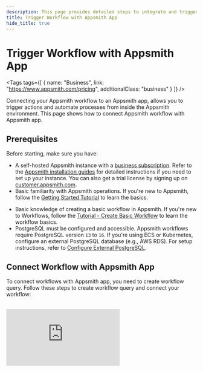```yaml
---
description: This page provides detailed steps to integrate and trigger a workflow from an Appsmith app.
title: Trigger Workflow with Appsmith App
hide_title: true
---
```

 <!-- vale off -->

<div className="tag-wrapper">
 <h1>Trigger Workflow with Appsmith App</h1>

<Tags
tags={[
{ name: "Business", link: "https://www.appsmith.com/pricing", additionalClass: "business" }
]}
/>

</div>

<!-- vale on -->

Connecting your Appsmith workflow to an Appsmith app, allows you to trigger actions and automate processes from inside the Appsmith environment. This page shows how to connect Appsmith workflow with Appsmith app.

## Prerequisites

Before starting, make sure you have:
- A self-hosted Appsmith instance with a [business subscription](https://www.appsmith.com/pricing). Refer to the [Appsmith installation guides](/getting-started/setup/installation-guides) for detailed instructions if you need to set up your instance. You can also get a trial license by signing up on [customer.appsmith.com](https://customer.appsmith.com/).
- Basic familiarity with Appsmith operations. If you're new to Appsmith, follow the [Getting Started Tutorial](/getting-started/tutorials/start-building) to learn the basics.
* Basic knowledge of creating a basic workflow in Appsmith. If you're new to Workflows, follow the [Tutorial - Create Basic Workflow](/workflows/tutorials/create-workflow) to learn the workflow basics.
* PostgreSQL must be configured and accessible. Appsmith workflows require PostgreSQL version `13` to `16`. If you're using ECS or Kubernetes, configure an external PostgreSQL database (e.g., AWS RDS). For setup instructions, refer to [Configure External PostgreSQL](/getting-started/setup/instance-configuration/external-postgresql-rds). 

## Connect Workflow with Appsmith App

To connect workflows with Appsmith app, you need to create workflow query. Follow these steps to create workflow query and connect your workflow:

 <br/>  
<div style={{ position: "relative", paddingBottom: "calc(50.52% + 41px)", height: 0, width: "100%" }}>
  <iframe
    src="https://demo.arcade.software/UA07mpIDNfWd8hyKzF2U?embed"
    frameBorder="0"
    loading="lazy"
    webkitAllowFullScreen
    mozAllowFullScreen
    allowFullScreen
    allow="fullscreen"
    style={{ position: "absolute", top: 0, left: 0, width: "100%", height: "100%" }}
    title="Appsmith | Connect Data"
  />
</div>
<br/><br/>

1. In your Appsmith app, create a _New Workflow Query_ by navigating to the _Queries_ tab and click **+ New query / API**.
2. Choose **Workflow Queries** to create a new workflow query.
3. Configure the Workflow Query as shown below:
   * **Workflow Name**: Select your previously created workflow. Give a meaningful name to it.
   * **Request Type**: Choose `Trigger workflow` from the dropdown menu.
   * **Trigger Data**: Use this field to pass parameters to your workflow. For example, if the workflow needs a `orderid` parameter to initiate processing, pass the parameter in the JSON format. For more information about passing parameters, see [Pass Parameters to Workflows](/workflows/reference/pass-parameters-to-workflows).

      ```javascript
      {
            "orderid": "ORD00011345"
      }


4. Click the **Run** button to trigger the workflow. You will see the below response, where a unique `workflowRunID` is available that indicates the run has successfully started.

    ```javascript
    {
        "workflowRunId": "B5XGV5QZ"
    }
    ```

Now, you can trigger the workflow run whenever an event happens. For example, bind the workflow query to a `onClick` event of a Button widget and pass appropriate parameters needed by the workflow for processing on button's click event.

## Troubleshooting

If you face issues, contact the support team using the chat widget at the bottom right of this page.

## See also

* [Debug Workflow](/workflows/how-to-guides/debug-workflow) - Learn to debug workflows as you build them.
* [Pass Parameters to Workflows](/workflows/reference/pass-parameters-to-workflows) - Learn how to pass parameters to workflows from the Appsmith app or external systems.
* [Workflow Queries](/workflows/reference/workflow-queries) - Understand how to use queries within your workflows.
* [Workflow Triggers](/workflows/reference/workflow-triggers) - Explore the available triggers to automate the execution of your workflows.